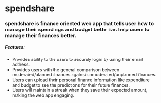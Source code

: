 # spendshare 

### spendshare is finance oriented web app that tells user how to manage their spendings and budget better i.e. help users to manage their finances better.
##### Features:
- Provides ability to the users to securely login by using their email address.
- Provides users with the general comparison between moderated/planned finances against unmoderated/unplanned finances.
- Users can upload their personal finance information like expenditure and budget to see the predictions for their future finances.
- Users will maintain a streak when they save their expected amount, making the web app engaging.
